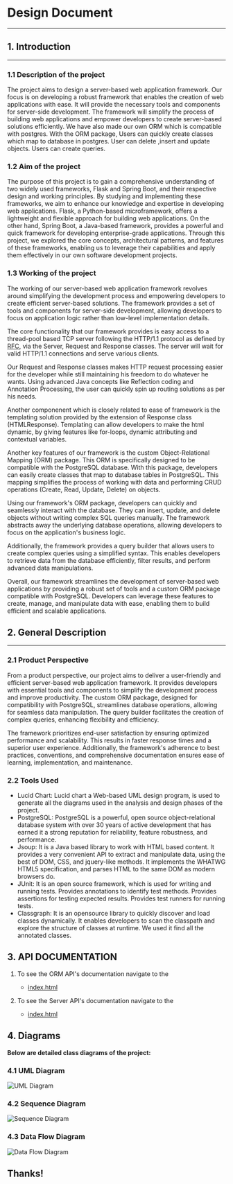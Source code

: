 # Design Document

---
## 1. Introduction

---
### 1.1 Description of the project

The project aims to design a server-based web application framework. Our focus is on developing a robust framework that enables the creation of web applications with ease. It will provide the necessary tools and components for server-side development. The framework will simplify the process of building web applications and empower developers to create server-based solutions efficiently. We have also made our own ORM which is compatible with postgres. With the ORM package, Users can quickly create classes which map to database in postgres. User can delete ,insert and update objects. Users can create queries.

### 1.2 Aim of the project

The purpose of this project is to gain a comprehensive understanding of two widely used frameworks, Flask and Spring Boot, and their respective design and working principles. By studying and implementing these frameworks, we aim to enhance our knowledge and expertise in developing web applications. Flask, a Python-based microframework, offers a lightweight and flexible approach for building web applications. On the other hand, Spring Boot, a Java-based framework, provides a powerful and quick framework for developing enterprise-grade applications. Through this project, we explored the core concepts, architectural patterns, and features of these frameworks, enabling us to leverage their capabilities and apply them effectively in our own software development projects.

### 1.3 Working of the project

The working of our server-based web application framework revolves around simplifying the development process and empowering developers to create efficient server-based solutions. The framework provides a set of tools and components for server-side development, allowing developers to focus on application logic rather than low-level implementation details.

The core functionality that our framework provides is easy access to a thread-pool based TCP server following the HTTP/1.1 protocol as defined by <a href="https://www.rfc-editor.org/rfc/rfc2616">RFC</a>, via the Server, Request and Response classes. The server will wait for valid HTTP/1.1 connections and serve various clients.

Our Request and Response classes makes HTTP request processing easier for the developer while still maintaining his freedom to do whatever he wants. Using advanced Java concepts like Reflection coding and Annotation Processing, the user can quickly spin up routing solutions as per his needs.

Another componenent which is closely related to ease of framework is the templating solution provided by the extension of Response class (HTMLResponse). Templating can allow developers to make the html dynamic, by giving features like for-loops, dynamic attributing and contextual variables.

Another key features of our framework is the custom Object-Relational Mapping (ORM) package. This ORM is specifically designed to be compatible with the PostgreSQL database. With this package, developers can easily create classes that map to database tables in PostgreSQL. This mapping simplifies the process of working with data and performing CRUD operations (Create, Read, Update, Delete) on objects.

Using our framework's ORM package, developers can quickly and seamlessly interact with the database. They can insert, update, and delete objects without writing complex SQL queries manually. The framework abstracts away the underlying database operations, allowing developers to focus on the application's business logic.

Additionally, the framework provides a query builder that allows users to create complex queries using a simplified syntax. This enables developers to retrieve data from the database efficiently, filter results, and perform advanced data manipulations.

Overall, our framework streamlines the development of server-based web applications by providing a robust set of tools and a custom ORM package compatible with PostgreSQL. Developers can leverage these features to create, manage, and manipulate data with ease, enabling them to build efficient and scalable applications.

## 2. General Description

---
### 2.1 Product Perspective

From a product perspective, our project aims to deliver a user-friendly and efficient server-based web application framework. It provides developers with essential tools and components to simplify the development process and improve productivity. The custom ORM package, designed for compatibility with PostgreSQL, streamlines database operations, allowing for seamless data manipulation. The query builder facilitates the creation of complex queries, enhancing flexibility and efficiency.

The framework prioritizes end-user satisfaction by ensuring optimized performance and scalability. This results in faster response times and a superior user experience. Additionally, the framework's adherence to best practices, conventions, and comprehensive documentation ensures ease of learning, implementation, and maintenance.

### 2.2 Tools Used

- Lucid Chart:  Lucid chart a Web-based UML design program, is used to generate all the diagrams used in the analysis and design phases of the project.
- PostgreSQL: PostgreSQL is a powerful, open source object-relational database system with over 30 years of active development that has earned it a strong reputation for reliability, feature robustness, and performance.
- Jsoup: It is a Java based library to work with HTML based content. It provides a very convenient API to extract and manipulate data, using the best of DOM, CSS, and jquery-like methods. It implements the WHATWG HTML5 specification, and parses HTML to the same DOM as modern browsers do.
- JUnit: It is an open source framework, which is used for writing and running tests. Provides annotations to identify test methods. Provides assertions for testing expected results. Provides test runners for running tests.
- Classgraph: It is an opensource library to quickly discover and load classes dynamically. It enables developers to scan the classpath and explore the structure of classes at runtime. We used it find all the annotated classes.

## 3. API DOCUMENTATION
1. To see the ORM API's documentation navigate to the

   - [index.html](./ORM/Documentation/index.html)


2. To see the Server API's documentation navigate to the 

   - [index.html](./Server/index.html)

## 4. Diagrams

**Below are detailed class diagrams of the project:**

### 4.1 UML Diagram
![UML Diagram](UMLDiagram.png)
### 4.2 Sequence Diagram
![Sequence Diagram](Sequence.jpg)
### 4.3 Data Flow Diagram
![Data Flow Diagram](flowDiagram.jpeg)



##  Thanks!


